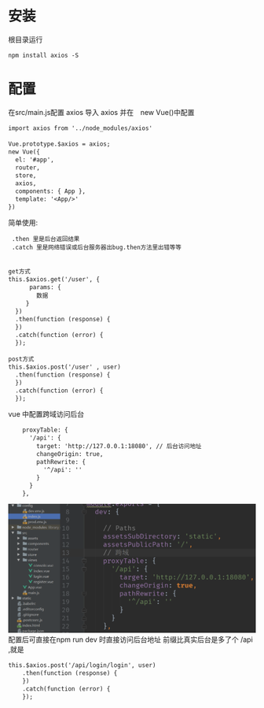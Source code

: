 # 安装
根目录运行
~~~
npm install axios -S
~~~
# 配置
在src/main.js配置 axios
导入 axios 并在　new Vue()中配置
~~~
import axios from '../node_modules/axios'

Vue.prototype.$axios = axios;
new Vue({
  el: '#app',
  router,
  store,
  axios,
  components: { App },
  template: '<App/>'
})
~~~

简单使用:
~~~
 .then 里是后台返回结果
 .catch 里是网络错误或后台服务器出bug.then方法里出错等等


get方式
this.$axios.get('/user', {
      params: {
        数据
     }
  })
  .then(function (response) {
  })
  .catch(function (error) {
  });

post方式
this.$axios.post('/user' , user)
  .then(function (response) {
  })
  .catch(function (error) {
  });

~~~


vue 中配置跨域访问后台
~~~
	proxyTable: {
      '/api': {
        target: 'http://127.0.0.1:18080', // 后台访问地址
        changeOrigin: true,
        pathRewrite: {
          '^/api': ''
        }
      }
    },
~~~
![](/assets/screenshot_1528106942310.png)
配置后可直接在npm run dev 时直接访问后台地址
前缀比真实后台是多了个  /api ,就是
~~~
this.$axios.post('/api/login/login', user)
	.then(function (response) {
	})
	.catch(function (error) {
	});
~~~